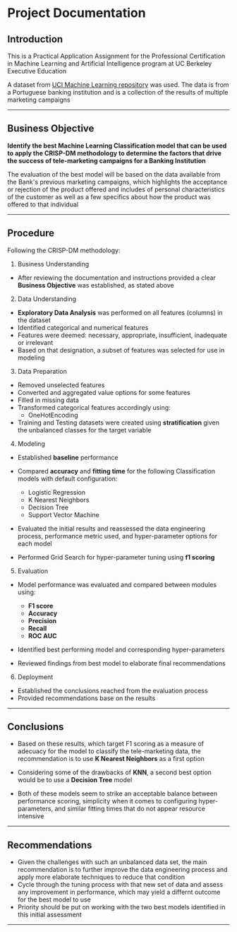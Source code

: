 # Project Documentation

## Introduction

This is a Practical Application Assignment for the Professional Certification in Machine Learning and Artificial Intelligence program at UC Berkeley Executive Education

A dataset from [UCI Machine Learning repository](https://archive.ics.uci.edu/ml/datasets/bank+marketing) was used. The data is from a Portuguese banking institution and is a collection of the results of multiple marketing campaigns

----

## Business Objective


**Identify the best Machine Learning Classification model that can be used to apply the CRISP-DM methodology to determine the factors that drive the success of tele-marketing campaigns for a Banking Institution**

The evaluation of the best model will be based on the data available from the Bank's previous marketing campaigns, which highlights the acceptance or rejection of the product offered and includes of personal characteristics of the customer as well as a few specifics about how the product was offered to that individual

----

## Procedure

Following the CRISP-DM methodology:

1. Business Understanding

* After reviewing the documentation and instructions provided a clear **Business Objective** was established, as stated above

2. Data Understanding

* **Exploratory Data Analysis** was performed on all features (columns) in the dataset
* Identified categorical and numerical features
* Features were deemed: necessary, appropriate, insufficient, inadequate or irrelevant
* Based on that designation, a subset of features was selected for use in modeling
 
3. Data Preparation

* Removed unselected features
* Converted and aggregated value options for some features
* Filled in missing data
* Transformed categorical features accordingly using:
  * OneHotEncoding
* Training and Testing datasets were created using **stratification** given the unbalanced classes for the target variable

4. Modeling

* Established **baseline** performance
* Compared **accuracy** and **fitting time** for the following Classification models with default configuration:


  * Logistic Regression
  * K Nearest Neighbors
  * Decision Tree
  * Support Vector Machine


* Evaluated the initial results and reassessed the data engineering process, performance metric used, and hyper-parameter options for each model
* Performed Grid Search for hyper-parameter tuning using **f1 scoring**

5. Evaluation

* Model performance was evaluated and compared between modules using:

  * **F1 score**
  * **Accuracy**
  * **Precision**
  * **Recall**
  * **ROC AUC**

* Identified best performing model and corresponding hyper-parameters
* Reviewed findings from best model to elaborate final recommendations

6. Deployment

* Established the conclusions reached from the evaluation process
* Provided recommendations base on the results

----

## Conclusions


* Based on these results, which target F1 scoring as a measure of adecuacy for the model to classify the tele-marketing data, the recommendation is to use **K Nearest Neighbors** as a first option


* Considering some of the drawbacks of **KNN**, a second best option would be to use a **Decision Tree** model


* Both of these models seem to strike an acceptable balance between performance scoring, simplicity when it comes to configuring hyper-parameters, and similar fitting times that do not appear resource intensive

----

## Recommendations


* Given the challenges with such an unbalanced data set, the main recommendation is to further improve the data engineering process and apply more elaborate techniques to reduce that condition
* Cycle through the tuning process with that new set of data and assess any improvement in performance, which may yield a differnt outcome for the best model to use
* Priority should be put on working with the two best models identified in this initial assessment

----
